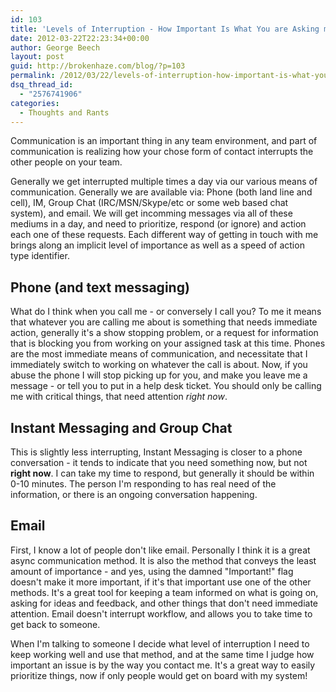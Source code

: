 ```yaml
---
id: 103
title: 'Levels of Interruption - How Important Is What You are Asking me?'
date: 2012-03-22T22:23:34+00:00
author: George Beech
layout: post
guid: http://brokenhaze.com/blog/?p=103
permalink: /2012/03/22/levels-of-interruption-how-important-is-what-you-are-asking-me/
dsq_thread_id:
  - "2576741906"
categories:
  - Thoughts and Rants
---
```

Communication is an important thing in any team environment, and part of communication is realizing how your chose form of contact interrupts the other people on your team.

Generally we get interrupted multiple times a day via our various means of communication. Generally we are available via: Phone (both land line and cell), IM, Group Chat (IRC/MSN/Skype/etc or some web based chat system), and email. We will get incomming messages via all of these mediums in a day, and need to prioritize, respond (or ignore) and action each one of these requests. Each different way of getting in touch with me brings along an implicit level of importance as well as a speed of action type identifier.
<!--more-->
## Phone (and text messaging)


What do I think when you call me - or conversely I call you? To me it means that whatever you are calling me about is something that needs immediate action, generally it's a show stopping problem, or a request for information that is blocking you from working on your assigned task at this time. Phones are the most immediate means of communication, and necessitate that I immediately switch to working on whatever the call is about. Now, if you abuse the phone I will stop picking up for you, and make you leave me a message - or tell you to put in a help desk ticket. You should only be calling me with critical things, that need attention _right now_.

## Instant Messaging and Group Chat

This is slightly less interrupting, Instant Messaging is closer to a phone conversation - it tends to indicate that you need something now, but not **right now**. I can take my time to respond, but generally it should be within 0-10 minutes. The person I'm responding to has real need of the information, or there is an ongoing conversation happening.

## Email

First, I know a lot of people don't like email. Personally I think it is a great async communication method. It is also the method that conveys the least amount of importance - and yes, using the damned "Important!" flag doesn't make it more important, if it's that important use one of the other methods. It's a great tool for keeping a team informed on what is going on, asking for ideas and feedback, and other things that don't need immediate attention. Email doesn't interrupt workflow, and allows you to take time to get back to someone.

When I'm talking to someone I decide what level of interruption I need to keep working well and use that method, and at the same time I judge how important an issue is by the way you contact me. It's a great way to easily prioritize things, now if only people would get on board with my system!